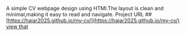 A simple CV webpage design using HTMl.The layout is clean and minimal,making it easy to read and navigate.
Project URL ##
[https://hajar2025.github.io/my-cv/](https://hajar2025.github.io/my-cv/)
[view that](https://roadmap.sh/projects/single-page-cv)
